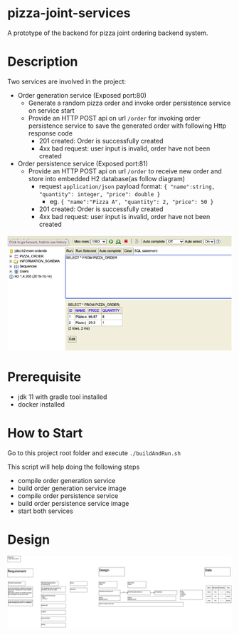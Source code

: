 # pizza-joint-services

A prototype of the backend for pizza joint ordering backend system.



# Description
Two services are involved in the project:
* Order generation service (Exposed port:80)
    * Generate a random pizza order and invoke order persistence service on service start
    * Provide an HTTP POST api on url `/order` for invoking order persistence service to save the generated order with following Http response code
        *  201 created: Order is successfully created
        *  4xx bad request: user input is invalid, order have not been created
* Order persistence service (Exposed port:81)
    * Provide an HTTP POST api on url `/order` to receive new order and store into embedded H2 database(as follow diagram)
        * request `application/json` payload format: `{
              "name":string,
              "quantity": integer,
              "price": double
              }`
            * eg. `{
              "name":"Pizza A",
              "quantity": 2,
              "price": 50
              }`
        *  201 created: Order is successfully created
        *  4xx bad request: user input is invalid, order have not been created

![alt text](db_result_sample.png)

# Prerequisite
* jdk 11 with gradle tool installed 
* docker installed

# How to Start
Go to this project root folder and execute `./buildAndRun.sh` 

This script will help doing the following steps
* compile order generation service
* build order generation service image
* compile order persistence service
* build order persistence service image
* start both services

# Design
![alt text](Pizza%20joint%20design.png)
